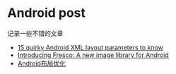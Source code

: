 # Android post 
记录一些不错的文章

* [15 quirky Android XML layout parameters to know](http://radleymarx.com/blog/15-quirky-android-xml-layout-parameters-to-know/)
* [Introducing Fresco: A new image library for Android](https://code.facebook.com/posts/366199913563917/introducing-fresco-a-new-image-library-for-android/)
* [Android布局优化](http://www.infoq.com/cn/articles/android-optimise-layout)


